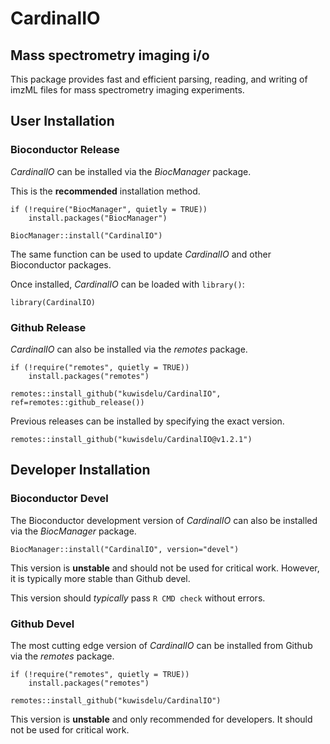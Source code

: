 # CardinalIO

## Mass spectrometry imaging i/o

This package provides fast and efficient parsing, reading, and writing of imzML files for mass spectrometry imaging experiments.

## User Installation

### Bioconductor Release

*CardinalIO* can be installed via the *BiocManager* package.

This is the **recommended** installation method.

```{r install, eval=FALSE}
if (!require("BiocManager", quietly = TRUE))
    install.packages("BiocManager")

BiocManager::install("CardinalIO")
```

The same function can be used to update *CardinalIO* and other Bioconductor packages.

Once installed, *CardinalIO* can be loaded with `library()`:

```{r library, eval=FALSE}
library(CardinalIO)
```

### Github Release

*CardinalIO* can also be installed via the *remotes* package.

```{r install, eval=FALSE}
if (!require("remotes", quietly = TRUE))
    install.packages("remotes")

remotes::install_github("kuwisdelu/CardinalIO", ref=remotes::github_release())
```

Previous releases can be installed by specifying the exact version.

```{r library, eval=FALSE}
remotes::install_github("kuwisdelu/CardinalIO@v1.2.1")
```

## Developer Installation

### Bioconductor Devel

The Bioconductor development version of *CardinalIO* can also be installed via the *BiocManager* package.

```{r install, eval=FALSE}
BiocManager::install("CardinalIO", version="devel")
```

This version is **unstable** and should not be used for critical work. However, it is typically more stable than Github devel.

This version should *typically* pass `R CMD check` without errors.

### Github Devel

The most cutting edge version of *CardinalIO* can be installed from Github via the *remotes* package.

```{r install, eval=FALSE}
if (!require("remotes", quietly = TRUE))
    install.packages("remotes")

remotes::install_github("kuwisdelu/CardinalIO")
```

This version is **unstable** and only recommended for developers. It should not be used for critical work.


